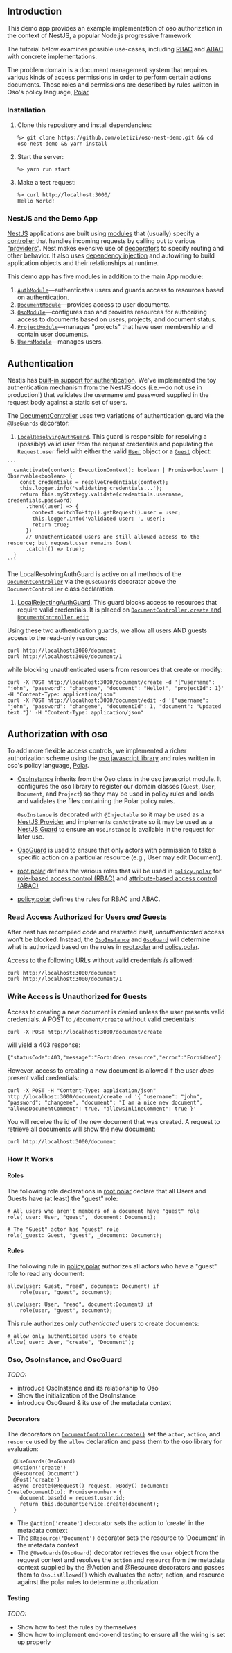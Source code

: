 ## Introduction

This demo app provides an example implementation of oso authorization in the context of NestJS, a popular
Node.js progressive framework

The tutorial below examines possible use-cases, including [RBAC](https://docs.osohq.com/using/examples/rbac.html) and 
[ABAC](https://docs.osohq.com/using/examples/abac.html) with concrete implementations.

The problem domain is a document management system that requires various kinds of access permissions in order to perform
certain actions documents. Those roles and permissions are described by rules written in Oso's policy language, 
[Polar](https://docs.osohq.com/using/polar-syntax.html) 

### Installation

1. Clone this repository and install dependencies:
    ```
    %> git clone https://github.com/oletizi/oso-nest-demo.git && cd oso-nest-demo && yarn install
    ```
    
1. Start the server:
    ```
    %> yarn run start
    ```
   
1. Make a test request:
    ```
    %> curl http://localhost:3000/
    Hello World!
    ```

### NestJS and the Demo App

[NestJS](https://docs.nestjs.com/) applications are built using [modules](https://docs.nestjs.com/modules) that (usually) 
specify a [controller](https://docs.nestjs.com/controllers) that handles incoming requests by calling out to various
["providers"](https://docs.nestjs.com/providers). Nest makes exensive use of [decoorators](https://docs.nestjs.com/custom-decorators)
to specify routing and other behavior. It also uses [dependency injection](https://docs.nestjs.com/fundamentals/custom-providers) 
and autowiring to build application objects and their relationships at runtime.

This demo app has five modules in addition to the main App module:

  1. [`AuthModule`](./src/auth/)&mdash;authenticates users and guards access to resources based on authentication.
  1. [`DocumentModule`](./src/document/)&mdash;provides access to user documents.
  1. [`OsoModule`](./src/oso/)&mdash;configures oso and provides resources for authorizing access to documents based on 
  users, projects, and document status.
  1. [`ProjectModule`](./src/project/)&mdash;manages "projects" that have user membership and contain user documents.  
  1. [`UsersModule`](./src/users/)&mdash;manages users.

## Authentication

Nestjs has [built-in support for authentication](https://docs.nestjs.com/techniques/authentication). We've implemented
the toy authentication mechanism from the NestJS docs (i.e.&mdash;do not use in production!) that validates the username 
and password supplied in the request body against a static set of users.

The [DocumentController](./src/document/document.controller.ts) uses two variations of authentication guard via the
`@UseGuards` decorator:

  1. [`LocalResolvingAuthGuard`](src/auth/local-auth.guard.ts). This guard is responsible for resolving a (possibly) valid
  user from the request credentials and populating the `Request.user` field with either the valid [`User`](src/users/entity/user.ts)
  object or a [`Guest`](src/users/entity/guest.ts) object:
  
    ```
      canActivate(context: ExecutionContext): boolean | Promise<boolean> | Observable<boolean> {
        const credentials = resolveCredentials(context);
        this.logger.info('validating credentials...');
        return this.myStrategy.validate(credentials.username, credentials.password)
          .then((user) => {
            context.switchToHttp().getRequest().user = user;
            this.logger.info('validated user: ', user);
            return true;
          })
          // Unauthenticated users are still allowed access to the resource; but request.user remains Guest
          .catch(() => true);
      }
    ```
    
  The LocalResolvingAuthGuard is active on all methods of the [`DocumentController`](src/document/document.controller.ts)
  via the `@UseGuards` decorator above the `DocumentController` class declaration.
  
  1. [LocalRejectingAuthGuard](src/auth/local-auth.guard.ts). This guard blocks access to resources that require
  valid credentials. It is placed on [`DocumentController.create` and `DocumentController.edit`](src/document/document.controller.ts)

Using these two authentication guards, we allow all users AND guests access to the read-only resources:

    curl http://localhost:3000/document
    curl http://localhost:3000/document/1

while blocking unauthenticated users from resources that create or modify:

    curl -X POST http://localhost:3000/document/create -d '{"username": "john", "password": "changeme", "document": "Hello!", "projectId": 1}' -H "Content-Type: application/json" 
    curl -X POST http://localhost:3000/document/edit -d '{"username": "john", "password": "changeme", "documentId": 1, "document": "Updated text."}' -H "Content-Type: application/json"

## Authorization with oso

To add more flexible access controls, we implemented a richer authorization scheme using the [oso javascript library](https://www.npmjs.com/package/oso) and rules written in oso's policy language, [Polar](https://docs.osohq.com/using/polar-syntax.html).

* [OsoInstance](src/oso/oso-instance.ts) inherits from the Oso class in the oso javascript module. It configures the oso library to register our domain classes (`Guest`, `User`, `Document`, and `Project`) so they may be used in policy rules and loads and validates the files containing the Polar policy rules.
 
  `OsoInstance` is decorated with `@Injectable` so it may be used as a [NestJS Provider](https://docs.nestjs.com/fundamentals/custom-providers) and implements `canActivate` so it may be used as a [NestJS Guard](https://docs.nestjs.com/guards) to ensure an `OsoInstance` is available in the request for later use.
  
* [OsoGuard](src/oso/oso.guard.ts) is used to ensure that only actors with permission to take a specific action on a particular resource (e.g., User may edit Document).

* [root.polar](src/oso/root.polar) defines the various roles that will be used in [`policy.polar`](src/oso/policy.polar) for [role-based access control (RBAC)](https://docs.osohq.com/using/examples/rbac.html) and [attribute-based access control (ABAC)](https://docs.osohq.com/using/examples/abac.html)

* [policy.polar](src/oso/policy.polar) defines the rules for RBAC and ABAC.

### Read Access Authorized for Users *and* Guests

After nest has recompiled code and restarted itself, _unauthenticated_ access won't be blocked. Instead, the
[`OsoInstance`](./src/oso/oso-instance.ts) and [`OsoGuard`](./src/oso/oso.guard.ts) will determine what is authorized 
based on the rules in [root.polar](./src/oso/root.polar) and [policy.polar](./src/oso/policy.polar). 

Access to the following URLs without valid credentials *is* allowed:

    curl http://localhost:3000/document
    curl http://localhost:3000/document/1

### Write Access is Unauthorized for Guests

Access to creating a new document is denied unless the user presents valid credentials. A POST to 
`/document/create` without valid credentials:

    curl -X POST http://localhost:3000/document/create
    
will yield a 403 response:

    {"statusCode":403,"message":"Forbidden resource","error":"Forbidden"}

However, access to creating a new document is allowed if the user *does* present valid credentials:

    curl -X POST -H "Content-Type: application/json" http://localhost:3000/document/create -d '{ "username": "john", "password": "changeme", "document": "I am a nice new document", "allowsDocumentComment": true, "allowsInlineComment": true }'   

You will receive the id of the new document that was created. A request to retrieve all documents will show the new
document:

    curl http://localhost:3000/document

### How It Works

#### Roles

The following role declarations in [root.polar](./src/oso/root.polar) declare that all Users and Guests have (at least) 
the "guest" role:
 
    # All users who aren't members of a document have "guest" role
    role(_user: User, "guest", _document: Document);
    
    # The "Guest" actor has "guest" role
    role(_guest: Guest, "guest", _document: Document);
    
#### Rules

The following rule in [policy.polar](.src/oso/policy.polar) authorizes all actors who have a "guest" role to read any
document:

    allow(user: Guest, "read", document: Document) if
        role(user, "guest", document);
    
    allow(user: User, "read", document:Document) if
        role(user, "guest", document);

This rule authorizes only _authenticated_ users to create documents: 

    # allow only authenticated users to create
    allow(_user: User, "create", "Document");
    
### Oso, OsoInstance, and OsoGuard
_TODO:_
* introduce OsoInstance and its relationship to Oso
* Show the initialization of the OsoInstance
* introduce OsoGuard & its use of the metadata context

#### Decorators

The decorators on [`DocumentController.create()`](./src/document/document.controller.ts) set the `actor`, `action`, and
`resource` used by the `allow` declaration and pass them to the oso library for evaluation:

      @UseGuards(OsoGuard)
      @Action('create')
      @Resource('Document')
      @Post('create')
      async create(@Request() request, @Body() document: CreateDocumentDto): Promise<number> {
        document.baseId = request.user.id;
        return this.documentService.create(document);
      }

* The `@Action('create')` decorator sets the action to 'create' in the metadata context
* The `@Resource('Document')` decorator sets the resource to 'Document' in the metadata context
* The `@UseGuards(OsoGuard)` decorator retrieves the `user` object from the request context and resolves the `action` 
  and `resource` from the metadata context supplied by the @Action and @Resource decorators and passes them to
  `Oso.isAllowed()` which evaluates the actor, action, and resource against the polar rules to determine authorization.
  
#### Testing

_TODO:_
* Show how to test the rules by themselves
* Show how to implement end-to-end testing to ensure all the wiring is set up properly
